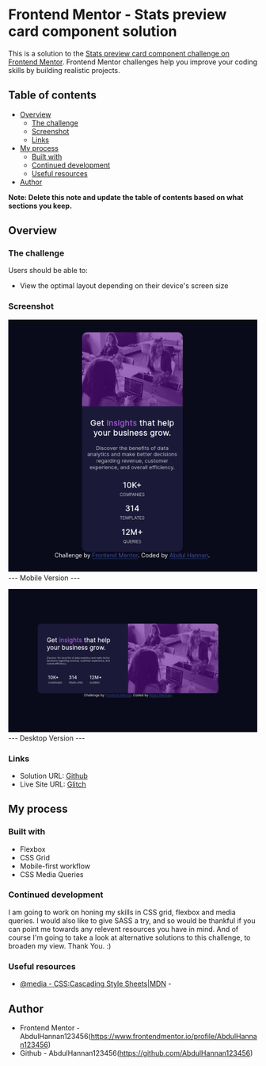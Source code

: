 # Frontend Mentor - Stats preview card component solution

This is a solution to the [Stats preview card component challenge on Frontend Mentor](https://www.frontendmentor.io/challenges/stats-preview-card-component-8JqbgoU62). Frontend Mentor challenges help you improve your coding skills by building realistic projects. 

## Table of contents

- [Overview](#overview)
  - [The challenge](#the-challenge)
  - [Screenshot](#screenshot)
  - [Links](#links)
- [My process](#my-process)
  - [Built with](#built-with)
  - [Continued development](#continued-development)
  - [Useful resources](#useful-resources)
- [Author](#author)

**Note: Delete this note and update the table of contents based on what sections you keep.**

## Overview

### The challenge

Users should be able to:

- View the optimal layout depending on their device's screen size

### Screenshot

![Mobile Version](https://github.com/AbdulHannan123456/Frontend-Mentor-Card-Challenge/blob/main/Screenshot_Mobile.png?raw=true)
--- Mobile Version ---

![Desktop Version](https://github.com/AbdulHannan123456/Frontend-Mentor-Card-Challenge/blob/main/Screenshot_Desktop.png?raw=true)
--- Desktop Version ---

### Links

- Solution URL: [Github](https://github.com/AbdulHannan123456/Frontend-Mentor-Card-Challenge.git)
- Live Site URL: [Glitch](https://abdulhannan123456.github.io/Frontend-Mentor-Card-Challenge/)

## My process

### Built with

- Flexbox
- CSS Grid
- Mobile-first workflow
- CSS Media Queries

### Continued development
I am going to work on honing my skills in CSS grid, flexbox and media queries. I would also like to give SASS a try, and so would be thankful if you can point me towards any relevent resources you have in mind. And of course I'm going to take a look at alternative solutions to this challenge, to broaden my view. Thank You. :)

### Useful resources

- [@media - CSS:Cascading Style Sheets|MDN](https://developer.mozilla.org/en-US/docs/Web/CSS/@media) -

## Author

- Frontend Mentor - AbdulHannan123456(https://www.frontendmentor.io/profile/AbdulHannan123456)
- Github - AbdulHannan123456(https://github.com/AbdulHannan123456)

